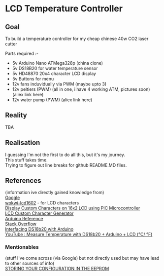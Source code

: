 # LCD Temperature Controller 



## Goal

To build a temperature controller for my cheap chinese 40w CO2 laser cutter 

Parts required :-
 -  5v Arduino Nano ATMega328p (china clone)
 -  5v DS18B20 for water temperature sensor
 -  5v HD48870 20x4 character LCD display
 -  5v Buttons for menu
 - 12v fans induvidually via PWM (maybe upto 3)
 - 12v peltiers (PWM) (all in one, i have 4 working ATM, pictures soon) (aliex link here)
 - 12v water pump (PWM) (aliex link here)



## Reality
TBA  



## Realisation
I guessing I'm not the first to do all this, but it's my journey.  
This stuff takes time.  
Trying to figure out line breaks for github README.MD files.  



## References 
(information ive directly gained knowledge from)  
[Google](https://www.google.com.au/)  
[wokwi-lcd1602](https://docs.wokwi.com/parts/wokwi-lcd1602) - for LCD characters  
[Display Custom Characters on 16x2 LCD using PIC Microcontroller](https://circuitdigest.com/microcontroller-projects/custom-characters-on-lcd-using-pic16f877a)  
[LCD Custom Character Generator](https://maxpromer.github.io/LCD-Character-Creator/)  
[Arduino Reference](https://www.arduino.cc/)  
[Stack Overflow](https://stackoverflow.com/questions/737409/are-get-and-set-functions-popular-with-c-programmers)  
[Interfacing DS18b20 with Arduino](https://surtrtech.com/2019/03/10/interfacing-ds18b20-with-arduino-lcd-to-measure-temperature-in-celsius-and-fahrenheit/)  
[YouTube : Measure Temperature with DS18b20 + Arduino + LCD (°C/ °F)](https://www.youtube.com/watch?v=8oI3my2Bsgg)  



### Mentionables
(stuff I've come across (via Google) but not directly used but may have lead to other sources of info)  
[STORING YOUR CONFIGURATION IN THE EEPROM](https://thekurks.net/blog/2017/8/18/helpful-tip-how-to-create-a-more-professional-and-user-friendly-arduino-project-by-storing-your-configuration-in-the-eeprom)  

